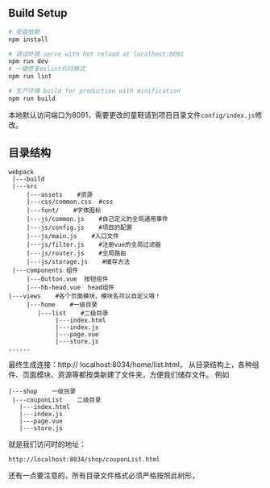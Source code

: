 
## Build Setup

``` bash
# 安装依赖
npm install

# 调试环境 serve with hot reload at localhost:8091
npm run dev
# 一键修复eslint代码格式
npm run lint

# 生产环境 build for production with minification
npm run build

```
本地默认访问端口为8091，需要更改的童鞋请到项目目录文件`config/index.js`修改。


## 目录结构
```
webpack
 |---build
 |---src
     |---assets    #资源
     |---css/common.css  #css
     |---font/    #字体图标
     |---js/common.js    #自己定义的全局通用事件
     |---js/config.js    #项目的配置
     |---js/main.js    #入口文件
     |---js/filter.js    #注册vue的全局过滤器
     |---js/router.js    #全局路由
     |---js/storage.js    #缓存方法
 |---components 组件
     |---Button.vue  按钮组件
     |---hb-head.vue  head组件
|---views    #各个页面模块，模块名可以自定义哦！
     |---home    #一级目录
        |---list    #二级目录
             |---index.html
             |---index.js
             |---page.vue
             |---store.js	 
......

  ```

最终生成连接：http:// localhost:8034/home/list.html，
  从目录结构上，各种组件、页面模块、资源等都按类新建了文件夹，方便我们储存文件。
例如

``` stylus
|---shop    一级目录
 |---couponList    二级目录
   |---index.html
   |---index.js
   |---page.vue
   |---store.js	 
```
就是我们访问时的地址：

``` stylus
http://localhost:8034/shop/couponList.html
```


还有一点要注意的，所有目录文件格式必须严格按照此树形，
